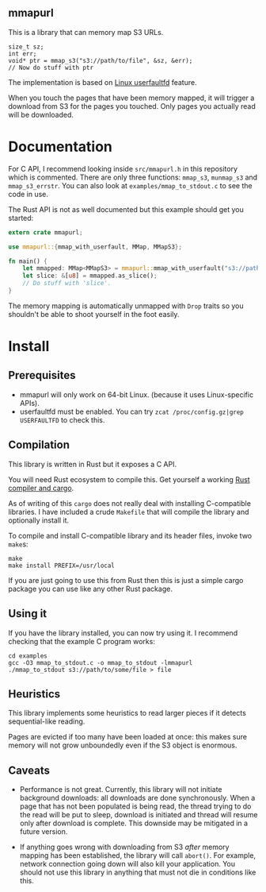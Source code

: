 mmapurl
-------

This is a library that can memory map S3 URLs.

```
size_t sz;
int err;
void* ptr = mmap_s3("s3://path/to/file", &sz, &err);
// Now do stuff with ptr
```

The implementation is based on [Linux userfaultfd](http://man7.org/linux/man-pages/man2/userfaultfd.2.html) feature.

When you touch the pages that have been memory mapped, it will trigger a
download from S3 for the pages you touched. Only pages you actually read will
be downloaded.

# Documentation

For C API, I recommend looking inside `src/mmapurl.h` in this repository which
is commented. There are only three functions: `mmap_s3`, `munmap_s3` and
`mmap_s3_errstr`. You can also look at `examples/mmap_to_stdout.c` to see the
code in use.

The Rust API is not as well documented but this example should get you started:

```rust
extern crate mmapurl;

use mmapurl::{mmap_with_userfault, MMap, MMapS3};

fn main() {
    let mmapped: MMap<MMapS3> = mmapurl::mmap_with_userfault("s3://path/to/file".to_owned()).unwrap();
    let slice: &[u8] = mmapped.as_slice();
    // Do stuff with 'slice'.
}
```

The memory mapping is automatically unmapped with `Drop` traits so you
shouldn't be able to shoot yourself in the foot easily.

# Install

## Prerequisites

* mmapurl will only work on 64-bit Linux. (because it uses Linux-specific APIs).
* userfaultfd must be enabled. You can try `zcat /proc/config.gz|grep USERFAULTFD` to check this.

## Compilation

This library is written in Rust but it exposes a C API.

You will need Rust ecosystem to compile this. Get yourself a working
[Rust compiler and cargo](https://www.rust-lang.org/tools/install).

As of writing of this `cargo` does not really deal with installing C-compatible
libraries. I have included a crude `Makefile` that will compile the library and
optionally install it.

To compile and install C-compatible library and its header files, invoke two
`make`s:

    make
    make install PREFIX=/usr/local

If you are just going to use this from Rust then this is just a simple cargo
package you can use like any other Rust package.

## Using it

If you have the library installed, you can now try using it. I recommend
checking that the example C program works:

    cd examples
    gcc -O3 mmap_to_stdout.c -o mmap_to_stdout -lmmapurl
    ./mmap_to_stdout s3://path/to/some/file > file

## Heuristics

This library implements some heuristics to read larger pieces if it detects
sequential-like reading.

Pages are evicted if too many have been loaded at once: this makes sure memory
will not grow unboundedly even if the S3 object is enormous.

## Caveats

  * Performance is not great. Currently, this library will not initiate
    background downloads: all downloads are done synchronously. When a page
    that has not been populated is being read, the thread trying to do the read
    will be put to sleep, download is initiated and thread will resume only
    after download is complete. This downside may be mitigated in a future
    version.

  * If anything goes wrong with downloading from S3 *after* memory mapping has
    been established, the library will call `abort()`. For example, network
    connection going down will also kill your application. You should not use
    this library in anything that must not die in conditions like this.
